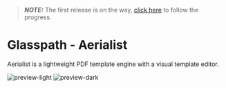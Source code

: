 > **_NOTE:_** The first release is on the way, [click here](https://github.com/orgs/glasspath/projects/3) to follow the progress.

# Glasspath - Aerialist

Aerialist is a lightweight PDF template engine with a visual template editor.

![preview-light](https://user-images.githubusercontent.com/16516303/209687687-224e0b25-baf7-4c37-ade5-20c412656b8f.png#gh-light-mode-only)
![preview-dark](https://user-images.githubusercontent.com/16516303/209841040-638e40f8-6949-4b8f-9749-8a57fcc77854.png#gh-dark-mode-only)
